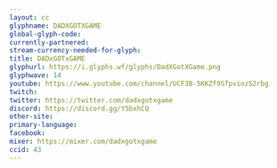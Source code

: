 ```yaml
---
layout: cc
glyphname: DADXGOTXGAME
global-glyph-code: 
currently-partnered: 
stream-currency-needed-for-glyph: 
title: DADxGOTxGAME
glyphurl: https://i.glyphs.wf/glyphs/DadXGotXGame.png
glyphwave: 14
youtube: https://www.youtube.com/channel/UCF3B-5KKZf9SfpviozS2rbg
twitch: 
twitter: https://twitter.com/dadxgotxgame
discord: https://discord.gg/Y5bxhCQ
other-site: 
primary-language: 
facebook: 
mixer: https://mixer.com/dadxgotxgame
ccid: 43
---
```


